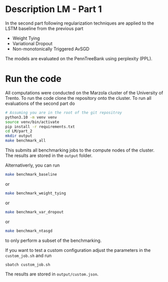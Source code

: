 # Description LM - Part 1

In the second part following regularization techniques are applied to the LSTM baseline from the previous part

- Weight Tying
- Variational Dropout
- Non-monotonically Triggered AvSGD

The models are evaluated on the PennTreeBank using perplexity (PPL).

# Run the code
All computations were conducted on the Marzola cluster of the University of Trento. To run the code clone the repository onto the cluster. To run all evaluations of the second part do 
```bash
# Assuming you are in the root of the git repositroy
python3.10 -m venv venv
source venv/bin/activate
pip install -r requirements.txt
cd LM/part_2
mkdir output
make benchmark_all
```
This submits all benchmarking jobs to the compute nodes of the cluster. The results are stored in the ```output``` folder.

Alternativerly, you can run 
```bash
make benchmark_baseline
```
or 
```bash
make benchmark_weight_tying
```
or 
```bash
make benchmark_var_dropout
```
or 
```bash
make benchmark_ntasgd
```
to only perform a subset of the benchmarking.

If you want to test a custom configuration adjust the parameters in the ```custom_job.sh``` and run
```bash
sbatch custom_job.sh
```
The results are stored in ```output/custom.json```.